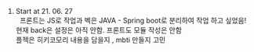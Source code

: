 1. Start at 21. 06. 27 <br/>
&nbsp; 프론트는 JS로 작업과 벡은 JAVA - Spring boot로 분리하여 작업 하고 싶었음!
   <br/>현재 back은 설정은 아직 안함. 프론트도 모듈 작성은 안함
   <br/>
   플젝은 히키코모리 내용을 담을지 , mbti 만들지 고민
